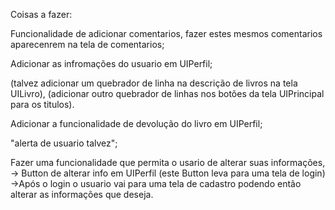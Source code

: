 Coisas a fazer:

Funcionalidade de adicionar comentarios, fazer estes mesmos comentarios aparecenrem na tela de comentarios;

Adicionar as infromações do usuario em UIPerfil;

(talvez adicionar um quebrador de linha na descrição de livros na tela UILivro),
(adicionar outro quebrador de linhas nos botões da tela UIPrincipal para os titulos).

Adicionar a funcionalidade de devolução do livro em UIPerfil;

"alerta de usuario talvez";

Fazer uma funcionalidade que permita o usario de alterar suas informações,
-> Button de alterar info em UIPerfil (este Button leva para uma tela de login)
->Após o login o usuario vai para uma tela de cadastro podendo então alterar as informações que deseja.

